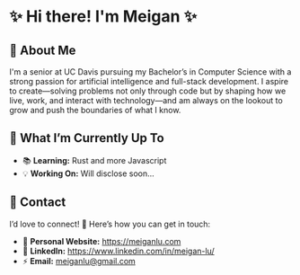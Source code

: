 # ✨ Hi there! I'm Meigan ✨

## 🎀 About Me
I'm a senior at UC Davis pursuing my Bachelor’s in Computer Science with a strong passion for artificial intelligence and full-stack development. I aspire to create—solving problems not only through code but by shaping how we live, work, and interact with technology—and am always on the lookout to grow and push the boundaries of what I know.

## 🚀 What I’m Currently Up To

- 📚 **Learning:** Rust and more Javascript
- 💡 **Working On:** Will disclose soon...

## 💌 Contact

I’d love to connect! 💖 Here’s how you can get in touch:

- 🌱 **Personal Website:** https://meiganlu.com
- 🧠 **LinkedIn:** https://www.linkedin.com/in/meigan-lu/
- ⚡ **Email:** meiganlu@gmail.com